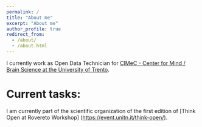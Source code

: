 ```yaml
---
permalink: /
title: "About me"
excerpt: "About me"
author_profile: true
redirect_from: 
  - /about/
  - /about.html
---
```


I currently work as Open Data Technician for [CIMeC - Center for Mind / Brain Science at the University of Trento](https://www.cimec.unitn.it/en/1025/open-science).

# Current tasks:
I am currently part of the scientific organization of the first edition of [Think Open at Rovereto Workshop] (https://event.unitn.it/think-open/).
